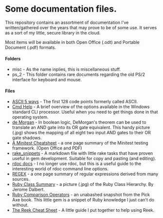 # Some documentation files.

This repository contains an assortment of documentation I've written/gathered
over the years that may prove to be of some use. It serves as a sort of my
little, secure library in the cloud.

Most items will be available in both Open Office (.odt) and Portable Document
(.pdf) formats.

#### Folders
* misc - As the name inplies, this is miscellaneous stuff.
* ps_2 - This folder contains rare documents regarding the old PS/2
interface for keyboard and mouse.

#### Files
* [ASCII 5 ways](ASCII_5_ways.png) -
The first 128 code points formerly called ASCII.
* [Cmd Help](cmdhelp.pdf) -
A brief overview of the options available in the Windows standard
CLI processor. Useful when you need to get things done in that operating system.
* [de Morgan](de_morgan.jpg) -
In boolean logic, DeMorgan's theorem can be used to translate an AND gate into
its OR gate equivalent. This handy picture (.jpg) shows the mapping of all
eight two input AND gates to their OR gate shadows.
* [A Minitest Cheatsheet](Minitest_Cheatsheet.pdf) -
a one page summary of the Minitest testing framework.
(Open Office and PDF)
* [rake_snippets](rake_snippets.md) -
A markdown file with little rake tasks that have proven useful in gem
development. Suitable for copy and pasting (and editing).
* [rdoc docs](rdoc_docs.pdf) -
I no longer use rdoc, but this is a useful guide to the interesting world of
rdoc command line options.
* [REGEX](REGEX.pdf) -
a one page summary of regular expressions derived from many sources.
* [Ruby Class Summary](Ruby_Class_Summary.jpg) -
a picture (.jpg) of the Ruby Class Hierarchy. By Jerome Dalbert.
* [Ruby Comparison Operators](Ruby_Comparison_Operators.png) -
an unabashed snapshot from the Pick Axe book. This little gem is a snippet of
Ruby knowledge I just can't do without.
* [The Reek Cheat Sheet](The_Reek_Cheat_Sheet.txt) -
A little guide I put together to help using Reek.
